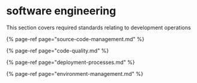 # software engineering

This section covers required standards relating to development operations

{% page-ref page="source-code-management.md" %}

{% page-ref page="code-quality.md" %}

{% page-ref page="deployment-processes.md" %}

{% page-ref page="environment-management.md" %}



